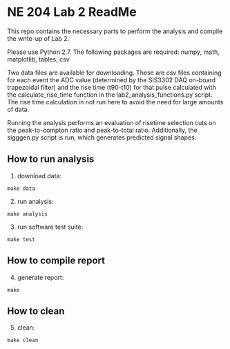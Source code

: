 # NE 204 Lab 2 ReadMe

This repo contains the necessary parts to perform the analysis and compile
the write-up of Lab 2.

Please use Python 2.7.
The following packages are required:
numpy, math, matplotlib, tables, csv

Two data files are available for downloading. These are csv files containing for each event the ADC value (determined by the SIS3302 DAQ on-board trapezoidal filter) and the rise time (t90-t10) for that pulse calculated with the calculate_rise_time function in the lab2_analysis_functions.py script. The rise time calculation in not run here to avoid the need for large amounts of data.

Running the analysis performs an evaluation of risetime selection cuts on the peak-to-compton ratio and peak-to-total ratio. Additionally, the sigggen.py script is run, which generates predicted signal shapes.

## How to run analysis

1. download data:
```
make data
```
2. run analysis:
```
make analysis
```
3. run software test suite:
```
make test
```
## How to compile report

4. generate report:
```
make
```
## How to clean
5. clean:
```
make clean
```
